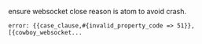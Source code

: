 ensure websocket close reason is atom to avoid crash.
```
error: {{case_clause,#{invalid_property_code => 51}},[{cowboy_websocket...
```

